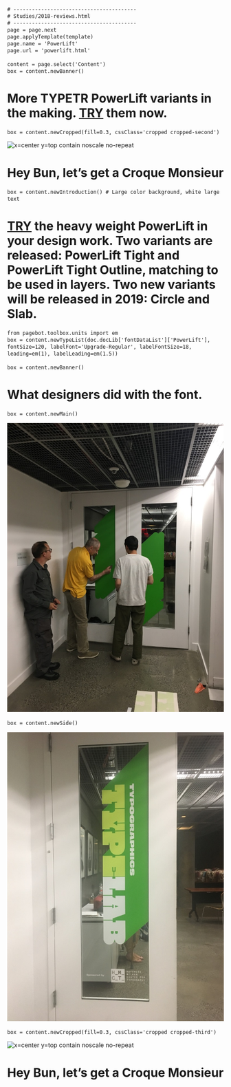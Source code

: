 
~~~
# ----------------------------------------
# Studies/2018-reviews.html
# ----------------------------------------
page = page.next
page.applyTemplate(template)  
page.name = 'PowerLift'
page.url = 'powerlift.html'

content = page.select('Content')
box = content.newBanner()
~~~
# More TYPETR PowerLift variants in the making. [TRY](downloads/TYPETR-PowerLift_Try.zip) them now.

~~~
box = content.newCropped(fill=0.3, cssClass='cropped cropped-second')
~~~
![x=center y=top contain noscale no-repeat](images/IMG_4664.JPG)

# Hey Bun, let’s get a Croque Monsieur

~~~
box = content.newIntroduction() # Large color background, white large text
~~~

# [TRY](downloads/TYPETR-PowerLift_Try.zip) the heavy weight PowerLift in your design work. Two variants are released: **PowerLift Tight** and **PowerLift Tight Outline**, matching to be used in layers. Two new variants will be released in 2019: **Circle** and **Slab**.

~~~
from pagebot.toolbox.units import em
box = content.newTypeList(doc.docLib['fontDataList']['PowerLift'], fontSize=120, labelFont='Upgrade-Regular', labelFontSize=18, leading=em(1), labelLeading=em(1.5))

box = content.newBanner()
~~~

# What designers did with the font.

~~~
box = content.newMain()
~~~
![](images/TypeLab2019PowerLift1.jpg)

~~~
box = content.newSide()
~~~
![](images/TypeLab2019PowerLift2.jpg)


~~~
box = content.newCropped(fill=0.3, cssClass='cropped cropped-third')
~~~
![x=center y=top contain noscale no-repeat](images/IMG_4609.JPG)

# Hey Bun, let’s get a Croque Monsieur
